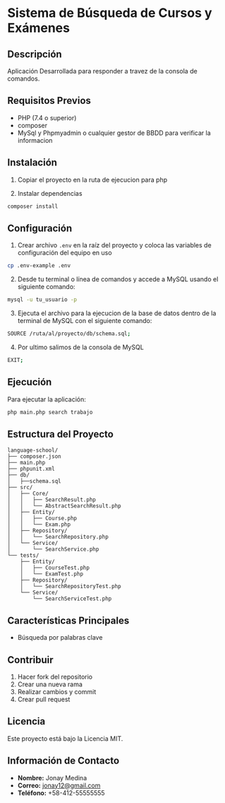 # Sistema de Búsqueda de Cursos y Exámenes

## Descripción
Aplicación Desarrollada para responder a travez de la consola de comandos.

## Requisitos Previos

- PHP (7.4 o superior)
- composer
- MySql y Phpmyadmin o cualquier gestor de BBDD para verificar la informacion

## Instalación

1. Copiar el proyecto en la ruta de ejecucion para php

2. Instalar dependencias

```bash
composer install
```

## Configuración

1. Crear archivo `.env` en la raíz del proyecto y coloca las variables de configuración del equipo en uso

```sh
cp .env-example .env
```

2. Desde tu terminal o línea de comandos y accede a MySQL usando el siguiente comando:

```sh
mysql -u tu_usuario -p
```

3. Ejecuta el archivo para la ejecucion de la base de datos dentro de la terminal de MySQL con el siguiente comando:

```sh
SOURCE /ruta/al/proyecto/db/schema.sql;
```

4. Por ultimo salimos de la consola de MySQL

```sh
EXIT;
```

## Ejecución

Para ejecutar la aplicación:

```bash
php main.php search trabajo
```

## Estructura del Proyecto

```text
language-school/
├── composer.json
├── main.php
├── phpunit.xml
├── db/
│   ├──schema.sql
├── src/
│   ├── Core/
│   │   ├── SearchResult.php
│   │   └── AbstractSearchResult.php
│   ├── Entity/
│   │   ├── Course.php
│   │   └── Exam.php
│   ├── Repository/
│   │   └── SearchRepository.php
│   └── Service/
│       └── SearchService.php
└── tests/
    ├── Entity/
    │   ├── CourseTest.php
    │   └── ExamTest.php
    ├── Repository/
    │   └── SearchRepositoryTest.php
    └── Service/
        └── SearchServiceTest.php
```

## Características Principales

- Búsqueda por palabras clave

## Contribuir

1. Hacer fork del repositorio
2. Crear una nueva rama
3. Realizar cambios y commit
4. Crear pull request

## Licencia

Este proyecto está bajo la Licencia MIT.

## Información de Contacto

- **Nombre:** Jonay Medina
- **Correo:** [jonay12@gmail.com](mailto:jonay12@gmail.com)
- **Teléfono:** +58-412-55555555
